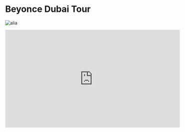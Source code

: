 #  Beyonce Dubai Tour

![alia](https://metro.co.uk/wp-content/uploads/2023/01/SEI_141239694-599e.jpg?quality=90&strip=all)


<iframe width="560" height="315" src="https://www.youtube.com/embed/-ncUz_KtJPo?si=eCy9mOG3kX9zZcP0" title="YouTube video player" frameborder="0" allow="accelerometer; autoplay; clipboard-write; encrypted-media; gyroscope; picture-in-picture; web-share" allowfullscreen></iframe>

